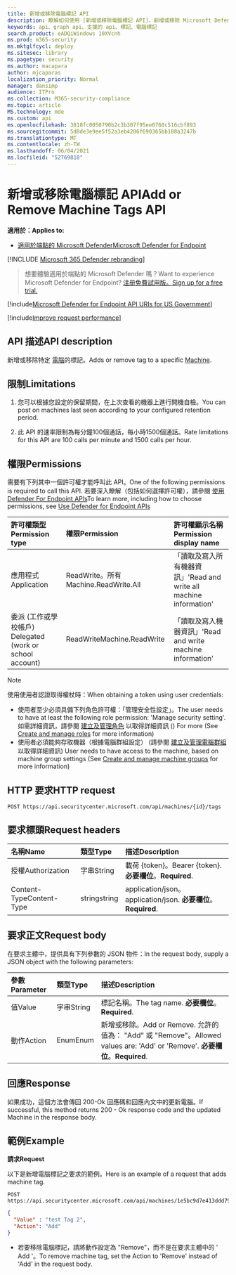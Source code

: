 ```yaml
---
title: 新增或移除電腦標記 API
description: 瞭解如何使用 [新增或移除電腦標記 API]，新增或移除 Microsoft Defender for Endpoint 中電腦的標記。
keywords: api、graph api、支援的 api、標記、電腦標記
search.product: eADQiWindows 10XVcnh
ms.prod: m365-security
ms.mktglfcycl: deploy
ms.sitesec: library
ms.pagetype: security
ms.author: macapara
author: mjcaparas
localization_priority: Normal
manager: dansimp
audience: ITPro
ms.collection: M365-security-compliance
ms.topic: article
MS.technology: mde
ms.custom: api
ms.openlocfilehash: 3818fc0050790b2c3b307f95ee0760c516cbf893
ms.sourcegitcommit: 5d8de3e9ee5f52a3eb4206f690365bb108a3247b
ms.translationtype: MT
ms.contentlocale: zh-TW
ms.lasthandoff: 06/04/2021
ms.locfileid: "52769818"
---
```

# <a name="add-or-remove-machine-tags-api"></a><span data-ttu-id="4417c-104">新增或移除電腦標記 API</span><span class="sxs-lookup"><span data-stu-id="4417c-104">Add or Remove Machine Tags API</span></span>

<span data-ttu-id="4417c-105">**適用於：**</span><span class="sxs-lookup"><span data-stu-id="4417c-105">**Applies to:**</span></span>

- [<span data-ttu-id="4417c-106">適用於端點的 Microsoft Defender</span><span class="sxs-lookup"><span data-stu-id="4417c-106">Microsoft Defender for Endpoint</span></span>](https://go.microsoft.com/fwlink/p/?linkid=2154037)

[!INCLUDE [Microsoft 365 Defender rebranding](../../includes/microsoft-defender.md)]

> <span data-ttu-id="4417c-107">想要體驗適用於端點的 Microsoft Defender 嗎？</span><span class="sxs-lookup"><span data-stu-id="4417c-107">Want to experience Microsoft Defender for Endpoint?</span></span> [<span data-ttu-id="4417c-108">注册免費試用版。</span><span class="sxs-lookup"><span data-stu-id="4417c-108">Sign up for a free trial.</span></span>](https://www.microsoft.com/microsoft-365/windows/microsoft-defender-atp?ocid=docs-wdatp-exposedapis-abovefoldlink) 

[!include[Microsoft Defender for Endpoint API URIs for US Government](../../includes/microsoft-defender-api-usgov.md)]

[!include[Improve request performance](../../includes/improve-request-performance.md)]

## <a name="api-description"></a><span data-ttu-id="4417c-109">API 描述</span><span class="sxs-lookup"><span data-stu-id="4417c-109">API description</span></span>

<span data-ttu-id="4417c-110">新增或移除特定 [電腦](machine.md)的標記。</span><span class="sxs-lookup"><span data-stu-id="4417c-110">Adds or remove tag to a specific [Machine](machine.md).</span></span>

## <a name="limitations"></a><span data-ttu-id="4417c-111">限制</span><span class="sxs-lookup"><span data-stu-id="4417c-111">Limitations</span></span>

1. <span data-ttu-id="4417c-112">您可以根據您設定的保留期間，在上次查看的機器上進行開機自檢。</span><span class="sxs-lookup"><span data-stu-id="4417c-112">You can post on machines last seen according to your configured retention period.</span></span>

2. <span data-ttu-id="4417c-113">此 API 的速率限制為每分鐘100個通話，每小時1500個通話。</span><span class="sxs-lookup"><span data-stu-id="4417c-113">Rate limitations for this API are 100 calls per minute and 1500 calls per hour.</span></span>


## <a name="permissions"></a><span data-ttu-id="4417c-114">權限</span><span class="sxs-lookup"><span data-stu-id="4417c-114">Permissions</span></span>

<span data-ttu-id="4417c-115">需要有下列其中一個許可權才能呼叫此 API。</span><span class="sxs-lookup"><span data-stu-id="4417c-115">One of the following permissions is required to call this API.</span></span> <span data-ttu-id="4417c-116">若要深入瞭解（包括如何選擇許可權），請參閱 [使用 Defender For Endpoint APIs](apis-intro.md)</span><span class="sxs-lookup"><span data-stu-id="4417c-116">To learn more, including how to choose permissions, see [Use Defender for Endpoint APIs](apis-intro.md)</span></span>

<span data-ttu-id="4417c-117">許可權類型</span><span class="sxs-lookup"><span data-stu-id="4417c-117">Permission type</span></span> |    <span data-ttu-id="4417c-118">權限</span><span class="sxs-lookup"><span data-stu-id="4417c-118">Permission</span></span>    |    <span data-ttu-id="4417c-119">許可權顯示名稱</span><span class="sxs-lookup"><span data-stu-id="4417c-119">Permission display name</span></span>
:---|:---|:---
<span data-ttu-id="4417c-120">應用程式</span><span class="sxs-lookup"><span data-stu-id="4417c-120">Application</span></span> |    <span data-ttu-id="4417c-121">ReadWrite。所有</span><span class="sxs-lookup"><span data-stu-id="4417c-121">Machine.ReadWrite.All</span></span> |    <span data-ttu-id="4417c-122">「讀取及寫入所有機器資訊」</span><span class="sxs-lookup"><span data-stu-id="4417c-122">'Read and write all machine information'</span></span>
<span data-ttu-id="4417c-123">委派 (工作或學校帳戶) </span><span class="sxs-lookup"><span data-stu-id="4417c-123">Delegated (work or school account)</span></span> | <span data-ttu-id="4417c-124">ReadWrite</span><span class="sxs-lookup"><span data-stu-id="4417c-124">Machine.ReadWrite</span></span> | <span data-ttu-id="4417c-125">「讀取及寫入機器資訊」</span><span class="sxs-lookup"><span data-stu-id="4417c-125">'Read and write machine information'</span></span>

>[!Note]
> <span data-ttu-id="4417c-126">使用使用者認證取得權杖時：</span><span class="sxs-lookup"><span data-stu-id="4417c-126">When obtaining a token using user credentials:</span></span>
>
>- <span data-ttu-id="4417c-127">使用者至少必須具備下列角色許可權：「管理安全性設定」。</span><span class="sxs-lookup"><span data-stu-id="4417c-127">The user needs to have at least the following role permission: 'Manage security setting'.</span></span> <span data-ttu-id="4417c-128">如需詳細資訊，請參閱 [建立及管理角色](user-roles.md) 以取得詳細資訊 () </span><span class="sxs-lookup"><span data-stu-id="4417c-128">For more  (See [Create and manage roles](user-roles.md) for more information)</span></span>
>- <span data-ttu-id="4417c-129">使用者必須能夠存取機器（根據電腦群組設定） (請參閱 [建立及管理電腦群組](machine-groups.md) 以取得詳細資訊) </span><span class="sxs-lookup"><span data-stu-id="4417c-129">User needs to have access to the machine, based on machine group settings (See [Create and manage machine groups](machine-groups.md) for more information)</span></span>

## <a name="http-request"></a><span data-ttu-id="4417c-130">HTTP 要求</span><span class="sxs-lookup"><span data-stu-id="4417c-130">HTTP request</span></span>

```http
POST https://api.securitycenter.microsoft.com/api/machines/{id}/tags
```

## <a name="request-headers"></a><span data-ttu-id="4417c-131">要求標頭</span><span class="sxs-lookup"><span data-stu-id="4417c-131">Request headers</span></span>

<span data-ttu-id="4417c-132">名稱</span><span class="sxs-lookup"><span data-stu-id="4417c-132">Name</span></span> | <span data-ttu-id="4417c-133">類型</span><span class="sxs-lookup"><span data-stu-id="4417c-133">Type</span></span> | <span data-ttu-id="4417c-134">描述</span><span class="sxs-lookup"><span data-stu-id="4417c-134">Description</span></span>
:---|:---|:---
<span data-ttu-id="4417c-135">授權</span><span class="sxs-lookup"><span data-stu-id="4417c-135">Authorization</span></span> | <span data-ttu-id="4417c-136">字串</span><span class="sxs-lookup"><span data-stu-id="4417c-136">String</span></span> | <span data-ttu-id="4417c-137">載荷 {token}。</span><span class="sxs-lookup"><span data-stu-id="4417c-137">Bearer {token}.</span></span> <span data-ttu-id="4417c-138">**必要欄位**。</span><span class="sxs-lookup"><span data-stu-id="4417c-138">**Required**.</span></span>
<span data-ttu-id="4417c-139">Content-Type</span><span class="sxs-lookup"><span data-stu-id="4417c-139">Content-Type</span></span> | <span data-ttu-id="4417c-140">string</span><span class="sxs-lookup"><span data-stu-id="4417c-140">string</span></span> | <span data-ttu-id="4417c-141">application/json。</span><span class="sxs-lookup"><span data-stu-id="4417c-141">application/json.</span></span> <span data-ttu-id="4417c-142">**必要欄位**。</span><span class="sxs-lookup"><span data-stu-id="4417c-142">**Required**.</span></span>

## <a name="request-body"></a><span data-ttu-id="4417c-143">要求正文</span><span class="sxs-lookup"><span data-stu-id="4417c-143">Request body</span></span>

<span data-ttu-id="4417c-144">在要求主體中，提供具有下列參數的 JSON 物件：</span><span class="sxs-lookup"><span data-stu-id="4417c-144">In the request body, supply a JSON object with the following parameters:</span></span>

<span data-ttu-id="4417c-145">參數</span><span class="sxs-lookup"><span data-stu-id="4417c-145">Parameter</span></span> |    <span data-ttu-id="4417c-146">類型</span><span class="sxs-lookup"><span data-stu-id="4417c-146">Type</span></span>    | <span data-ttu-id="4417c-147">描述</span><span class="sxs-lookup"><span data-stu-id="4417c-147">Description</span></span>
:---|:---|:---
<span data-ttu-id="4417c-148">值</span><span class="sxs-lookup"><span data-stu-id="4417c-148">Value</span></span> |    <span data-ttu-id="4417c-149">字串</span><span class="sxs-lookup"><span data-stu-id="4417c-149">String</span></span> |    <span data-ttu-id="4417c-150">標記名稱。</span><span class="sxs-lookup"><span data-stu-id="4417c-150">The tag name.</span></span> <span data-ttu-id="4417c-151">**必要欄位**。</span><span class="sxs-lookup"><span data-stu-id="4417c-151">**Required**.</span></span>
<span data-ttu-id="4417c-152">動作</span><span class="sxs-lookup"><span data-stu-id="4417c-152">Action</span></span>    | <span data-ttu-id="4417c-153">Enum</span><span class="sxs-lookup"><span data-stu-id="4417c-153">Enum</span></span> |    <span data-ttu-id="4417c-154">新增或移除。</span><span class="sxs-lookup"><span data-stu-id="4417c-154">Add or Remove.</span></span> <span data-ttu-id="4417c-155">允許的值為： "Add" 或 "Remove"。</span><span class="sxs-lookup"><span data-stu-id="4417c-155">Allowed values are: 'Add' or 'Remove'.</span></span> <span data-ttu-id="4417c-156">**必要欄位**。</span><span class="sxs-lookup"><span data-stu-id="4417c-156">**Required**.</span></span>


## <a name="response"></a><span data-ttu-id="4417c-157">回應</span><span class="sxs-lookup"><span data-stu-id="4417c-157">Response</span></span>

<span data-ttu-id="4417c-158">如果成功，這個方法會傳回 200-Ok 回應碼和回應內文中的更新電腦。</span><span class="sxs-lookup"><span data-stu-id="4417c-158">If successful, this method returns 200 - Ok response code and the updated Machine in the response body.</span></span>

## <a name="example"></a><span data-ttu-id="4417c-159">範例</span><span class="sxs-lookup"><span data-stu-id="4417c-159">Example</span></span>

<span data-ttu-id="4417c-160">**請求**</span><span class="sxs-lookup"><span data-stu-id="4417c-160">**Request**</span></span>

<span data-ttu-id="4417c-161">以下是新增電腦標記之要求的範例。</span><span class="sxs-lookup"><span data-stu-id="4417c-161">Here is an example of a request that adds machine tag.</span></span>

```http
POST https://api.securitycenter.microsoft.com/api/machines/1e5bc9d7e413ddd7902c2932e418702b84d0cc07/tags
```

```json
{
  "Value" : "test Tag 2",
  "Action": "Add"
}
```

- <span data-ttu-id="4417c-162">若要移除電腦標記，請將動作設定為 "Remove"，而不是在要求主體中的 ' Add '。</span><span class="sxs-lookup"><span data-stu-id="4417c-162">To remove machine tag, set the Action to 'Remove' instead of 'Add' in the request body.</span></span>
